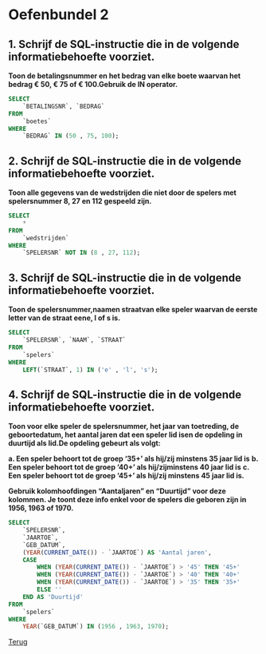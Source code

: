 # Oefenbundel 2

## 1. Schrijf de SQL-instructie die in de volgende informatiebehoefte voorziet.

**Toon de betalingsnummer en het bedrag van elke boete waarvan het bedrag € 50, € 75 of € 100.Gebruik de IN operator.**

```sql
SELECT 
    `BETALINGSNR`, `BEDRAG`
FROM
    `boetes`
WHERE
    `BEDRAG` IN (50 , 75, 100);
```

## 2. Schrijf de SQL-instructie die in de volgende informatiebehoefte voorziet.

**Toon alle gegevens van de wedstrijden die niet door de spelers met spelersnummer 8, 27 en 112 gespeeld zijn.**

```sql
SELECT 
    *
FROM
    `wedstrijden`
WHERE
    `SPELERSNR` NOT IN (8 , 27, 112);
```

## 3. Schrijf de SQL-instructie die in de volgende informatiebehoefte voorziet.

**Toon de spelersnummer,naamen straatvan elke speler waarvan de eerste letter van de straat eene, l of s is.**

```sql
SELECT 
    `SPELERSNR`, `NAAM`, `STRAAT`
FROM
    `spelers`
WHERE
    LEFT(`STRAAT`, 1) IN ('e' , 'l', 's');
```

## 4. Schrijf de SQL-instructie die in de volgende informatiebehoefte voorziet.

**Toon voor elke speler de spelersnummer, het jaar van toetreding, de geboortedatum, het aantal jaren dat een speler lid isen de opdeling in duurtijd als lid.De opdeling gebeurt als volgt:**
    
**a. Een speler behoort tot de groep ‘35+’ als hij/zij minstens 35 jaar lid is**
**b. Een speler behoort tot de groep ‘40+’ als hij/zijminstens 40 jaar lid is**
**c. Een speler behoort tot de groep ‘45+’ als hij/zij minstens 45 jaar lid is.**

**Gebruik kolomhoofdingen “Aantaljaren” en “Duurtijd” voor deze kolommen. Je toont deze info enkel voor de spelers die geboren zijn in 1956, 1963 of 1970.**

```sql
SELECT 
    `SPELERSNR`,
    `JAARTOE`,
    `GEB_DATUM`,
    (YEAR(CURRENT_DATE()) - `JAARTOE`) AS 'Aantal jaren',
    CASE
        WHEN (YEAR(CURRENT_DATE()) - `JAARTOE`) > '45' THEN '45+'
        WHEN (YEAR(CURRENT_DATE()) - `JAARTOE`) > '40' THEN '40+'
        WHEN (YEAR(CURRENT_DATE()) - `JAARTOE`) > '35' THEN '35+'
        ELSE ''
    END AS 'Duurtijd'
FROM
    `spelers`
WHERE
    YEAR(`GEB_DATUM`) IN (1956 , 1963, 1970);
```

[Terug](../Deel5.md)